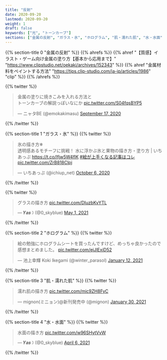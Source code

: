 ```yaml
---
title: "反射"
date: 2020-09-20
lastmod: 2020-09-20
weight: 1
draft: false
keywords: ["光", "トーンカーブ"]
sections: ["金属の反射", "ガラス・氷", "ホログラム", "肌・濡れた肌", "水・水面"]
---
```


{{% section-title 0 "金属の反射" %}}
{{% ahrefs %}}
{{% ahref "【質感】イラスト・ゲーム向け金属の塗り方【基本から応用まで】" "https://www.clipstudio.net/oekaki/archives/152343" %}}
{{% ahref "金属材料をペイントする方法" "https://tips.clip-studio.com/ja-jp/articles/1986" "clip" %}}
{{% /ahrefs %}}

{{% twitter %}}

<blockquote class="twitter-tweet"><p lang="ja" dir="ltr">金属の塗りに焼きこみを入れる方法と<br>トーンカーブの解説っぽいなにか <a href="https://t.co/S04fqsBYP5">pic.twitter.com/S04fqsBYP5</a></p>&mdash; ニャタBE (@emokakimasu) <a href="https://twitter.com/emokakimasu/status/1306530788163289089?ref_src=twsrc%5Etfw">September 17, 2020</a></blockquote>
{{% /twitter %}}

{{% section-title 1 "ガラス・氷" %}}
{{% twitter %}}

<blockquote class="twitter-tweet"><p lang="ja" dir="ltr">氷の描き方❄<br>透明感あるモチーフに挑戦！ 水に浮かぶ氷と果物の描き方・塗り方 | いちあっぷ <a href="https://t.co/lfjw5W4flK">https://t.co/lfjw5W4flK</a> <a href="https://twitter.com/hashtag/%E7%B5%B5%E3%81%8C%E4%B8%8A%E6%89%8B%E3%81%8F%E3%81%AA%E3%82%8B%E8%A8%98%E4%BA%8B%E3%81%AF%E3%82%B3%E3%83%AC?src=hash&amp;ref_src=twsrc%5Etfw">#絵が上手くなる記事はコレ</a> <a href="https://t.co/ZrB818Clpj">pic.twitter.com/ZrB818Clpj</a></p>&mdash; いちあっぷ (@ichiup_net) <a href="https://twitter.com/ichiup_net/status/1313328284889944064?ref_src=twsrc%5Etfw">October 6, 2020</a></blockquote>
{{% /twitter %}}

{{% twitter %}}

<blockquote class="twitter-tweet"><p lang="ja" dir="ltr">グラスの描き方 <a href="https://t.co/DIuzbKvYTL">pic.twitter.com/DIuzbKvYTL</a></p>&mdash; 𝒀𝒂𝒔☽ (@0_skyblue) <a href="https://twitter.com/0_skyblue/status/1388375950073630720?ref_src=twsrc%5Etfw">May 1, 2021</a></blockquote> 
{{% /twitter %}}

{{% section-title 2 "ホログラム" %}}
{{% twitter %}}

<blockquote class="twitter-tweet"><p lang="ja" dir="ltr">絵の勉強にホログラムシートを買ったんですけど、めっちゃ良かったので感想まとめました。 <a href="https://t.co/ejJlExiD52">pic.twitter.com/ejJlExiD52</a></p>&mdash; 池上幸輝 Koki Ikegami (@winter_parasol) <a href="https://twitter.com/winter_parasol/status/1348827354634719235?ref_src=twsrc%5Etfw">January 12, 2021</a></blockquote>
{{% /twitter %}}

{{% section-title 3 "肌・濡れた肌" %}}
{{% twitter %}}

<blockquote class="twitter-tweet"><p lang="ja" dir="ltr">濡れ肌の描き方 <a href="https://t.co/mic9ZH8FyC">pic.twitter.com/mic9ZH8FyC</a></p>&mdash; mignon(ミニョン)@新刊発売中 (@mignon) <a href="https://twitter.com/mignon/status/1355433243860901889?ref_src=twsrc%5Etfw">January 30, 2021</a></blockquote>
{{% /twitter %}}

{{% section-title 4 "水・水面" %}}
{{% twitter %}}

<blockquote class="twitter-tweet"><p lang="ja" dir="ltr">水面の描き方 <a href="https://t.co/w96SHytVvW">pic.twitter.com/w96SHytVvW</a></p>&mdash; 𝒀𝒂𝒔☽ (@0_skyblue) <a href="https://twitter.com/0_skyblue/status/1379344195450662914?ref_src=twsrc%5Etfw">April 6, 2021</a></blockquote> <script async src="https://platform.twitter.com/widgets.js" charset="utf-8"></script>
{{% /twitter %}}
